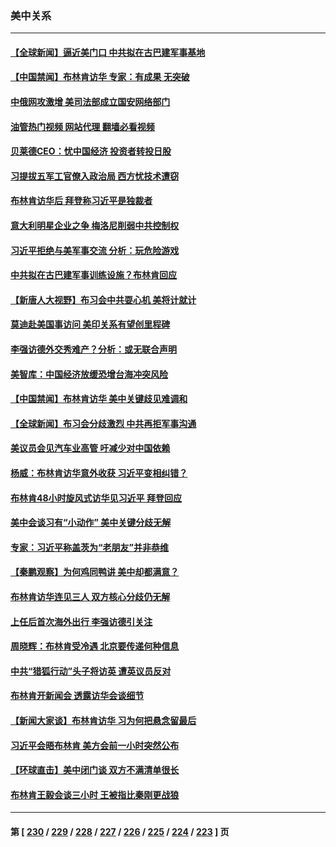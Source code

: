 ### 美中关系
---
#### [【全球新闻】逼近美门口 中共拟在古巴建军事基地](../../pages/nf1412576/n14020188.md?06220045) 
#### [【中国禁闻】布林肯访华 专家：有成果 无突破](../../pages/nf1412576/n14019778.md?06220045) 
#### [中俄网攻激增 美司法部成立国安网络部门](../../pages/nf1412576/n14020109.md?06220045) 
#### [油管热门视频 网站代理 翻墙必看视频](http://138.2.39.72:81/youtube.html?epic-marker?06220045)
#### [贝莱德CEO：忧中国经济 投资者转投日股](../../pages/nf1412576/n14019859.md?06220045) 
#### [习提拔五军工官僚入政治局 西方忧技术遭窃](../../pages/nf1412576/n14019205.md?06220045) 
#### [布林肯访华后 拜登称习近平是独裁者](../../pages/nf1412576/n14019940.md?06220045) 
#### [意大利明星企业之争 梅洛尼削弱中共控制权](../../pages/nf1412576/n14019824.md?06220045) 
#### [习近平拒绝与美军事交流 分析：玩危险游戏](../../pages/nf1412576/n14019709.md?06220045) 
#### [中共拟在古巴建军事训练设施？布林肯回应](../../pages/nf1412576/n14019773.md?06220045) 
#### [【新唐人大视野】布习会中共耍心机 美将计就计](../../pages/nf1412576/n14019749.md?06220045) 
#### [莫迪赴美国事访问 美印关系有望创里程碑](../../pages/nf1412576/n14019738.md?06220045) 
#### [李强访德外交秀难产？分析：或无联合声明](../../pages/nf1412576/n14019652.md?06220045) 
#### [美智库：中国经济放缓恐增台海冲突风险](../../pages/nf1412576/n14019550.md?06220045) 
#### [【中国禁闻】布林肯访华 美中关键歧见难调和](../../pages/nf1412576/n14019181.md?06220045) 
#### [【全球新闻】布习会分歧激烈 中共再拒军事沟通](../../pages/nf1412576/n14019470.md?06220045) 
#### [美议员会见汽车业高管 吁减少对中国依赖](../../pages/nf1412576/n14019435.md?06220045) 
#### [杨威：布林肯访华意外收获 习近平变相纠错？](../../pages/nf1412576/n14019311.md?06220045) 
#### [布林肯48小时旋风式访华见习近平 拜登回应](../../pages/nf1412576/n14019183.md?06220045) 
#### [美中会谈习有“小动作” 美中关键分歧无解](../../pages/nf1412576/n14019173.md?06220045) 
#### [专家：习近平称盖茨为“老朋友”并非恭维](../../pages/nf1412576/n14019229.md?06220045) 
#### [【秦鹏观察】为何鸡同鸭讲 美中却都满意？](../../pages/nf1412576/n14019228.md?06220045) 
#### [布林肯访华连见三人 双方核心分歧仍无解](../../pages/nf1412576/n14019180.md?06220045) 
#### [上任后首次海外出行 李强访德引关注](../../pages/nf1412576/n14019120.md?06220045) 
#### [周晓辉：布林肯受冷遇 北京要传递何种信息](../../pages/nf1412576/n14019137.md?06220045) 
#### [中共“猎狐行动”头子将访英 遭英议员反对](../../pages/nf1412576/n14019129.md?06220045) 
#### [布林肯开新闻会 透露访华会谈细节](../../pages/nf1412576/n14019092.md?06220045) 
#### [【新闻大家谈】布林肯访华 习为何把悬念留最后](../../pages/nf1412576/n14019030.md?06220045) 
#### [习近平会晤布林肯 美方会前一小时突然公布](../../pages/nf1412576/n14018856.md?06220045) 
#### [【环球直击】美中闭门谈 双方不满清单很长](../../pages/nf1412576/n14018826.md?06220045) 
#### [布林肯王毅会谈三小时 王被指比秦刚更战狼](../../pages/nf1412576/n14018813.md?06220045) 

---
#### 第 [ [230](./230.md?06220045) / [229](./229.md?06220045) / [228](./228.md?06220045) / [227](./227.md?06220045) / [226](./226.md?06220045) / [225](./225.md?06220045) / [224](./224.md?06220045) / [223](./223.md?06220045) ] 页
